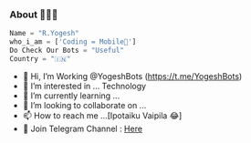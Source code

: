 ### About 🙋🏻‍♂️
```python
Name = "R.Yogesh"
who_i_am = ['Coding = Mobile💙']
Do Check Our Bots = "Useful"
Country = "🇮🇳"
```







- 👋 Hi, I’m Working @YogeshBots (https://t.me/YogeshBots)
- 👀 I’m interested in ... Technology
- 🌱 I’m currently learning ...
- 💞️ I’m looking to collaborate on ...
- 📫 How to reach me ...[Ipotaiku Vaipila 😂]
- 👯 Join Telegram Channel : [Here](https://t.me/YogeshBots)


<!---
itsyogieu/itsyogieu is a ✨ special ✨ repository because its `README.md` (this file) appears on your GitHub profile.
You can click the Preview link to take a look at your changes.
--->
